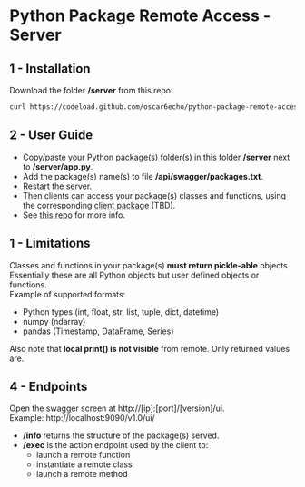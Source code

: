 
# Python Package Remote Access - Server

## 1 - Installation

Download the folder **/server** from this repo:
```bash
curl https://codeload.github.com/oscar6echo/python-package-remote-access/tar.gz/master | tar -xz --strip=2 python-package-remote-access-master/server
```

## 2 - User Guide

+ Copy/paste your Python package(s) folder(s) in this folder **/server** next to **/server/app.py**.  
+ Add the package(s) name(s) to file **/api/swagger/packages.txt**.  
+ Restart the server.  
+ Then clients can access your package(s) classes and functions, using the corresponding [client package](TBD) (TBD).  
+ See [this repo](TBD) for more info.  

## 1 - Limitations

Classes and functions in your package(s) **must return pickle-able** objects.  
Essentially these are all Python objects but user defined objects or functions.  
Example of supported formats:
+ Python types (int, float, str, list, tuple, dict, datetime)
+ numpy (ndarray)
+ pandas (Timestamp, DataFrame, Series)

Also note that **local print() is not visible** from remote. Only returned values are.

## 4 - Endpoints

Open the swagger screen at http://[ip]:[port]/[version]/ui.  
Example: http://localhost:9090/v1.0/ui/

+ **/info** returns the structure of the package(s) served.
+ **/exec** is the action endpoint used by the client to:
    + launch a remote function
    + instantiate a remote class
    + launch a remote method
